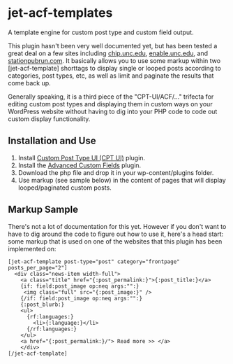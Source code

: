 # jet-acf-templates

A template engine for custom post type and custom field output.

  This plugin hasn't been very well documented yet, but has been tested a great deal on a few sites including [chip.unc.edu](https:chip.unc.edu), [enable.unc.edu](https://enable.unc.edu), and [stationpubrun.com](https://stationpubrun.com). It basically allows you to use some markup within two \[jet-acf-template\] shorttags to display single or looped posts according to categories, post types, etc, as well as limit and paginate the results that come back up.

Generally speaking, it is a third piece of the "CPT-UI/ACF/..." trifecta for editing custom post types and displaying them in custom ways on your WordPress website without having to dig into your PHP code to code out custom display functionality.

## Installation and Use

1. Install [Custom Post Type UI (CPT UI)](https://wordpress.org/plugins/custom-post-type-ui/) plugin.
1. Install the [Advanced Custom Fields](https://www.advancedcustomfields.com/) plugin.
1. Download the php file and drop it in your wp-content/plugins folder.
1. Use markup (see sample below) in the content of pages that will display looped/paginated custom posts.

## Markup Sample
There's not a lot of documentation for this yet. However if you don't want to have to dig around the code to figure out how to use it, here's a head start: some markup that is used on one of the websites that this plugin has been implemented on:



```
[jet-acf-template post-type="post" category="frontpage" posts_per_page="2"]
  <div class="news-item width-full">
    <a class="title" href="{:post_permalink:}">{:post_title:}</a>
    {if: field:post_image op:neq args:"":}
     <img class="full" src="{:post_image:}" />
    {/if: field:post_image op:neq args:"":}
    {:post_blurb:}
    <ul>
      {rf:languages:}
        <li>{:language:}</li>
      {/rf:languages:}
    </ul>
    <a href="{:post_permalink:}/"> Read more >> </a>
    </div>
[/jet-acf-template]
```

